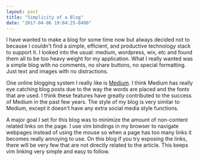 ```yaml
--- 
layout: post 
title: "Simplicity of a Blog"
date: "2017-04-06 19:04:25-0400"
---
```


I have wanted to make a blog for some time now but always decided not to
because I couldn't find a simple, efficient, and productive technology stack to
support it. I looked into the usual: medium, wordpress, wix, etc and found them
all to be too heavy weight for my application.  What I really wanted was a
simple blog with no comments, no share buttons, no special formatting.  Just
text and images with no distractions.

One online blogging system I really like is [Medium](http://www.medium.com). I
think Medium has really eye catching blog posts due to the way the words are
placed and the fonts that are used. I think these features have greatly
contributed to the success of Medium in the past few years. The style of my
blog is very similar to Medium, except it doesn't have any extra social media
style functions.

A major goal I set for this blog was to minimize the amount of non-content
related links on the page. I use vim bindings in my browser to navigate
webpages instead of using the mouse so when a page has too many links it
becomes really annoying to use.  On this blog if you try exposing the links,
there will be very few that are not directly related to the article. This keeps
vim linking very simple and easy to follow.


